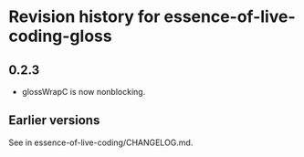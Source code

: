 # Revision history for essence-of-live-coding-gloss

## 0.2.3

* glossWrapC is now nonblocking.

## Earlier versions

See in essence-of-live-coding/CHANGELOG.md.
